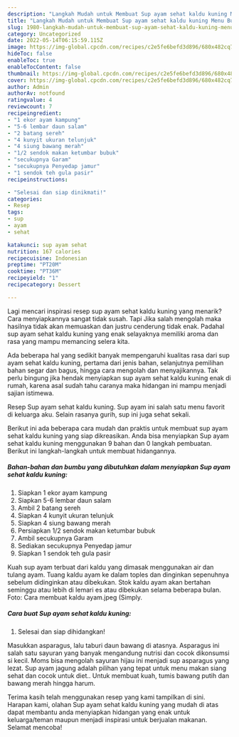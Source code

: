 ```yaml
---
description: "Langkah Mudah untuk Membuat Sup ayam sehat kaldu kuning Menu Buka Puas"
title: "Langkah Mudah untuk Membuat Sup ayam sehat kaldu kuning Menu Buka Puas"
slug: 1980-langkah-mudah-untuk-membuat-sup-ayam-sehat-kaldu-kuning-menu-buka-puas
category: Uncategorized
date: 2022-05-14T06:15:59.115Z
image: https://img-global.cpcdn.com/recipes/c2e5fe6befd3d896/680x482cq70/sup-ayam-sehat-kaldu-kuning-foto-resep-utama.jpg
hideToc: false
enableToc: true
enableTocContent: false
thumbnail: https://img-global.cpcdn.com/recipes/c2e5fe6befd3d896/680x482cq70/sup-ayam-sehat-kaldu-kuning-foto-resep-utama.jpg
cover: https://img-global.cpcdn.com/recipes/c2e5fe6befd3d896/680x482cq70/sup-ayam-sehat-kaldu-kuning-foto-resep-utama.jpg
author: Admin
authorAv: notfound
ratingvalue: 4
reviewcount: 7
recipeingredient:
- "1 ekor ayam kampung"
- "5-6 lembar daun salam"
- "2 batang sereh"
- "4 kunyit ukuran telunjuk"
- "4 siung bawang merah"
- "1/2 sendok makan ketumbar bubuk"
- "secukupnya Garam"
- "secukupnya Penyedap jamur"
- "1 sendok teh gula pasir"
recipeinstructions:

- "Selesai dan siap dinikmati!"
categories:
- Resep
tags:
- sup
- ayam
- sehat

katakunci: sup ayam sehat 
nutrition: 167 calories
recipecuisine: Indonesian
preptime: "PT20M"
cooktime: "PT36M"
recipeyield: "1"
recipecategory: Dessert

---
```



Lagi mencari inspirasi resep sup ayam sehat kaldu kuning yang menarik? Cara menyiapkannya sangat tidak susah. Tapi Jika salah mengolah maka hasilnya tidak akan memuaskan dan justru cenderung tidak enak. Padahal sup ayam sehat kaldu kuning yang enak selayaknya memiliki aroma dan rasa yang mampu memancing selera kita.


Ada beberapa hal yang sedikit banyak mempengaruhi kualitas rasa dari sup ayam sehat kaldu kuning, pertama dari jenis bahan, selanjutnya pemilihan bahan segar dan bagus, hingga cara mengolah dan menyajikannya. Tak perlu bingung jika hendak menyiapkan sup ayam sehat kaldu kuning enak di rumah, karena asal sudah tahu caranya maka hidangan ini mampu menjadi sajian istimewa.

Resep Sup ayam sehat kaldu kuning. Sup ayam ini salah satu menu favorit di keluarga aku. Selain rasanya gurih, sup ini juga sehat sekali.


Berikut ini ada beberapa cara mudah dan praktis untuk membuat sup ayam sehat kaldu kuning yang siap dikreasikan. Anda bisa menyiapkan Sup ayam sehat kaldu kuning menggunakan 9 bahan dan 0 langkah pembuatan. Berikut ini langkah-langkah untuk membuat hidangannya.

<!--inarticleads1-->

##### Bahan-bahan dan bumbu yang dibutuhkan dalam menyiapkan Sup ayam sehat kaldu kuning:

1. Siapkan 1 ekor ayam kampung
1. Siapkan 5-6 lembar daun salam
1. Ambil 2 batang sereh
1. Siapkan 4 kunyit ukuran telunjuk
1. Siapkan 4 siung bawang merah
1. Persiapkan 1/2 sendok makan ketumbar bubuk
1. Ambil secukupnya Garam
1. Sediakan secukupnya Penyedap jamur
1. Siapkan 1 sendok teh gula pasir


Kuah sup ayam terbuat dari kaldu yang dimasak menggunakan air dan tulang ayam. Tuang kaldu ayam ke dalam toples dan dinginkan sepenuhnya sebelum didinginkan atau dibekukan. Stok kaldu ayam akan bertahan seminggu atau lebih di lemari es atau dibekukan selama beberapa bulan. Foto: Cara membuat kaldu ayam.jpeg (Simply. 

<!--inarticleads2-->

##### Cara buat Sup ayam sehat kaldu kuning:


1. Selesai dan siap dihidangkan!

Masukkan asparagus, lalu taburi daun bawang di atasnya. Asparagus ini salah satu sayuran yang banyak mengandung nutrisi dan cocok dikonsumsi si kecil. Moms bisa mengolah sayuran hijau ini menjadi sup asparagus yang lezat. Sup ayam jagung adalah pilihan yang tepat untuk menu makan siang sehat dan cocok untuk diet.. Untuk membuat kuah, tumis bawang putih dan bawang merah hingga harum. 

Terima kasih telah menggunakan resep yang kami tampilkan di sini. Harapan kami, olahan Sup ayam sehat kaldu kuning yang mudah di atas dapat membantu anda menyiapkan hidangan yang enak untuk keluarga/teman maupun menjadi inspirasi untuk berjualan makanan. Selamat mencoba!
